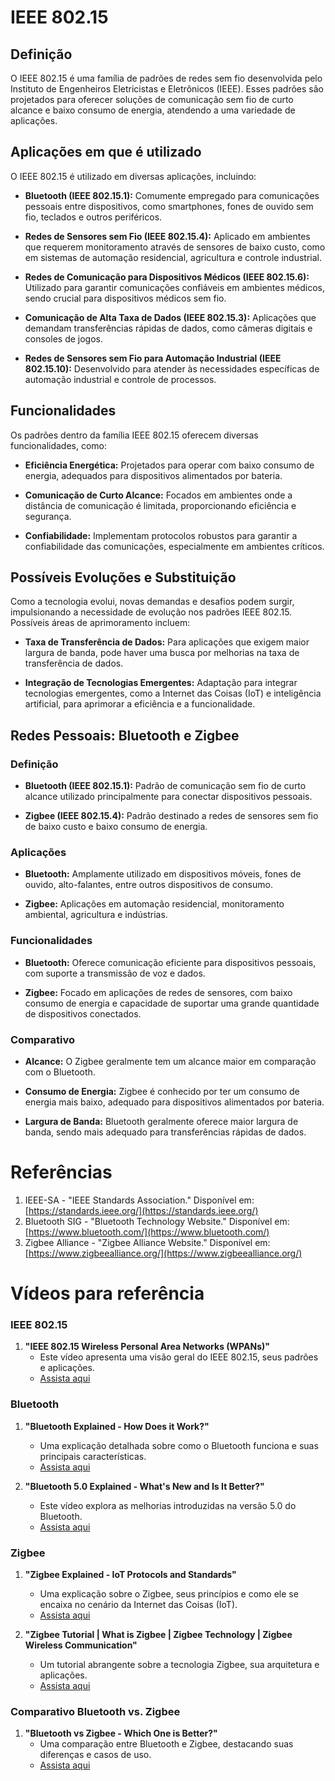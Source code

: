 # IEEE 802.15

## Definição

O IEEE 802.15 é uma família de padrões de redes sem fio desenvolvida pelo Instituto de Engenheiros Eletricistas e Eletrônicos (IEEE). Esses padrões são projetados para oferecer soluções de comunicação sem fio de curto alcance e baixo consumo de energia, atendendo a uma variedade de aplicações.

## Aplicações em que é utilizado

O IEEE 802.15 é utilizado em diversas aplicações, incluindo:

- **Bluetooth (IEEE 802.15.1):** Comumente empregado para comunicações pessoais entre dispositivos, como smartphones, fones de ouvido sem fio, teclados e outros periféricos.

- **Redes de Sensores sem Fio (IEEE 802.15.4):** Aplicado em ambientes que requerem monitoramento através de sensores de baixo custo, como em sistemas de automação residencial, agricultura e controle industrial.

- **Redes de Comunicação para Dispositivos Médicos (IEEE 802.15.6):** Utilizado para garantir comunicações confiáveis em ambientes médicos, sendo crucial para dispositivos médicos sem fio.

- **Comunicação de Alta Taxa de Dados (IEEE 802.15.3):** Aplicações que demandam transferências rápidas de dados, como câmeras digitais e consoles de jogos.

- **Redes de Sensores sem Fio para Automação Industrial (IEEE 802.15.10):** Desenvolvido para atender às necessidades específicas de automação industrial e controle de processos.

## Funcionalidades

Os padrões dentro da família IEEE 802.15 oferecem diversas funcionalidades, como:

- **Eficiência Energética:** Projetados para operar com baixo consumo de energia, adequados para dispositivos alimentados por bateria.

- **Comunicação de Curto Alcance:** Focados em ambientes onde a distância de comunicação é limitada, proporcionando eficiência e segurança.

- **Confiabilidade:** Implementam protocolos robustos para garantir a confiabilidade das comunicações, especialmente em ambientes críticos.

## Possíveis Evoluções e Substituição

Como a tecnologia evolui, novas demandas e desafios podem surgir, impulsionando a necessidade de evolução nos padrões IEEE 802.15. Possíveis áreas de aprimoramento incluem:

- **Taxa de Transferência de Dados:** Para aplicações que exigem maior largura de banda, pode haver uma busca por melhorias na taxa de transferência de dados.

- **Integração de Tecnologias Emergentes:** Adaptação para integrar tecnologias emergentes, como a Internet das Coisas (IoT) e inteligência artificial, para aprimorar a eficiência e a funcionalidade.

## Redes Pessoais: Bluetooth e Zigbee

### Definição

- **Bluetooth (IEEE 802.15.1):** Padrão de comunicação sem fio de curto alcance utilizado principalmente para conectar dispositivos pessoais.

- **Zigbee (IEEE 802.15.4):** Padrão destinado a redes de sensores sem fio de baixo custo e baixo consumo de energia.

### Aplicações

- **Bluetooth:** Amplamente utilizado em dispositivos móveis, fones de ouvido, alto-falantes, entre outros dispositivos de consumo.

- **Zigbee:** Aplicações em automação residencial, monitoramento ambiental, agricultura e indústrias.

### Funcionalidades

- **Bluetooth:** Oferece comunicação eficiente para dispositivos pessoais, com suporte a transmissão de voz e dados.

- **Zigbee:** Focado em aplicações de redes de sensores, com baixo consumo de energia e capacidade de suportar uma grande quantidade de dispositivos conectados.

### Comparativo

- **Alcance:** O Zigbee geralmente tem um alcance maior em comparação com o Bluetooth.

- **Consumo de Energia:** Zigbee é conhecido por ter um consumo de energia mais baixo, adequado para dispositivos alimentados por bateria.

- **Largura de Banda:** Bluetooth geralmente oferece maior largura de banda, sendo mais adequado para transferências rápidas de dados.

# Referências

1. IEEE-SA - "IEEE Standards Association." Disponível em: [https://standards.ieee.org/](https://standards.ieee.org/)
2. Bluetooth SIG - "Bluetooth Technology Website." Disponível em: [https://www.bluetooth.com/](https://www.bluetooth.com/)
3. Zigbee Alliance - "Zigbee Alliance Website." Disponível em: [https://www.zigbeealliance.org/](https://www.zigbeealliance.org/)

# Vídeos para referência

### IEEE 802.15

1. **"IEEE 802.15 Wireless Personal Area Networks (WPANs)"**
   - Este vídeo apresenta uma visão geral do IEEE 802.15, seus padrões e aplicações.
   - [Assista aqui](https://www.youtube.com/watch?v=8Uu9NpY8mYk)

### Bluetooth

1. **"Bluetooth Explained - How Does it Work?"**
   - Uma explicação detalhada sobre como o Bluetooth funciona e suas principais características.
   - [Assista aqui](https://www.youtube.com/watch?v=FS3U6W91QgY)

2. **"Bluetooth 5.0 Explained - What's New and Is It Better?"**
   - Este vídeo explora as melhorias introduzidas na versão 5.0 do Bluetooth.
   - [Assista aqui](https://www.youtube.com/watch?v=avsrpV3swm0)

### Zigbee

1. **"Zigbee Explained - IoT Protocols and Standards"**
   - Uma explicação sobre o Zigbee, seus princípios e como ele se encaixa no cenário da Internet das Coisas (IoT).
   - [Assista aqui](https://www.youtube.com/watch?v=KYgq4vQ8Jw8)

2. **"Zigbee Tutorial | What is Zigbee | Zigbee Technology | Zigbee Wireless Communication"**
   - Um tutorial abrangente sobre a tecnologia Zigbee, sua arquitetura e aplicações.
   - [Assista aqui](https://www.youtube.com/watch?v=AdYJsiM06P4)

### Comparativo Bluetooth vs. Zigbee

1. **"Bluetooth vs Zigbee - Which One is Better?"**
   - Uma comparação entre Bluetooth e Zigbee, destacando suas diferenças e casos de uso.
   - [Assista aqui](https://www.youtube.com/watch?v=LrTQK0qJJdw)
